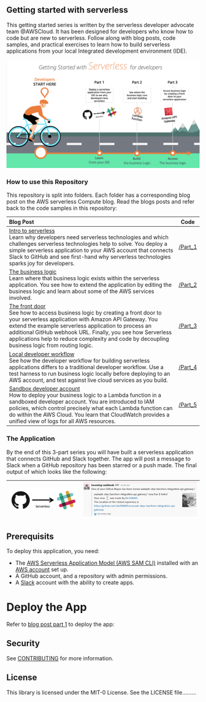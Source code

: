 ## Getting started with serverless

This getting started series is written by the serverless developer advocate team @AWSCloud. It has been designed for developers who know how to code but are new to serverless. Follow along with blog posts, code samples, and practical exercises to learn how to build serverless applications from your local Integrated development environment (IDE).

![img](/resources/getting-started-developer_2.png)



### How to use this Repository

This repository is split into folders. Each folder has a corresponding blog post on the AWS serverless Compute blog. Read the blogs posts and refer back to the code samples in this repository:

| Blog Post                                                                                                                                                                                                                                                                                                                                                                 | Code               |
| :------------------------------------------------------------------------------------------------------------------------------------------------------------------------------------------------------------------------------------------------------------------------------------------------------------------------------------------------------------------------ | ------------------ |
| [Intro to serverless](https://aws.amazon.com/blogs/compute/getting-started-with-serverless-for-developers-part-1/) <br> Learn why developers need serverless technologies and which challenges serverless technologies help to solve. You deploy a simple serverless application to your AWS account that connects Slack to GitHub and see first-hand why serverless technologies sparks joy for developers.                                                     | [/Part_1](/part_1) |
| [The business logic](https://aws.amazon.com/blogs/compute/getting-started-with-serverless-for-developers-part-2-the-business-logic/)<br> Learn where that business logic exists within the serverless application. You see how to extend the application by editing the business logic and learn about some of the AWS services involved.                                                                                                                                          | [/Part_2](/part_2) |
| [The front door](https://aws.amazon.com/blogs/compute/getting-started-with-serverless-for-developers-part-3-the-front-door/) <br> See how to access business logic by creating a front door to your serverless application with Amazon API Gateway. You extend the example serverless application to process an additional GitHub webhook URL. Finally, you see how Serverless applications help to reduce complexity and code by decoupling business logic from routing logic. | [/Part_3](/part_3) |
| [Local developer workflow](https://aws.amazon.com/blogs/compute/getting-started-with-serverless-for-developers-part-4-local-developer-workflow/) <br> See how  the developer workflow for building serverless applications differs to a traditional developer workflow. Use a test harness to run business logic locally before deploying to an AWS account, and test against live cloud services as you build. | [/Part_4](/part_4) |
| [Sandbox developer account](https://aws.amazon.com/blogs/compute/getting-started-with-serverless-for-developers-part-5-sandbox-developer-account/) <br> How to deploy your business logic to a Lambda function in a sandboxed developer account. You are introduced to IAM policies, which control precisely what each Lambda function can do within the AWS Cloud. You learn that CloudWatch provides a unified view of logs for all AWS resources. | [/Part_5](/part_5) |

### The Application

By the end of this 3-part series you will have built a serverless application that connects GitHub and Slack together. The app will post a message to Slack when a GitHub repository has been starred or a push made. The final output of which looks like the following:


| ![simple Serverless](/resources/simpleserverless.png) | ![GitHub to Slack](/resources/slackpost.png) |
| :---------------------------------------------------- | -------------------------------------------- |


## Prerequisits

To deploy this application, you need:
* The [AWS Serverless Application Model (AWS SAM CLI)](https://docs.aws.amazon.com/serverless-application-model/latest/developerguide/serverless-sam-cli-install.html) installed with an [AWS account](https://aws.amazon.com/premiumsupport/knowledge-center/create-and-activate-aws-account/) set up.
* A GitHub account, and a repository with admin permissions.
* A [Slack](https://slack.com/) account with the ability to create apps.


# Deploy the App
Refer to [blog post part 1](https://aws.amazon.com/blogs/compute/getting-started-with-serverless-for-developers-part-1#attachment_13811) to deploy the app:


## Security

See [CONTRIBUTING](CONTRIBUTING.md#security-issue-notifications) for more information.

## License

This library is licensed under the MIT-0 License. See the LICENSE file.........

